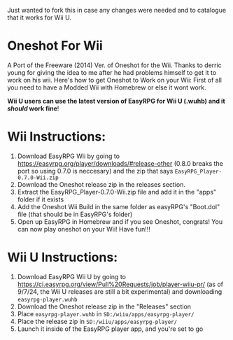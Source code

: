 Just wanted to fork this in case any changes were needed and to catalogue that it works for Wii U. 


# Oneshot For Wii
A Port of the Freeware (2014) Ver. of Oneshot for the Wii. Thanks to derric young for giving the idea to me after he had problems himself to get it to work on his wii.
Here's how to get Oneshot to Work on your Wii: First of all you need to have a Modded Wii with Homebrew or else it wont work.

**Wii U users can use the latest version of EasyRPG for Wii U (.wuhb) and it *should* work fine**!


# Wii Instructions:
1. Download EasyRPG Wii by going to https://easyrpg.org/player/downloads/#release-other (0.8.0 breaks the port so using 0.7.0 is neccesary) and the zip that says `EasyRPG_Player-0.7.0-Wii.zip`
2. Download the Oneshot release zip in the releases section.
3. Extract the EasyRPG_Player-0.7.0-Wii.zip file and add it in the "apps" folder if it exists
4. Add the Oneshot Wii Build in the same folder as easyRPG's "Boot.dol" file (that should be in EasyRPG's folder)
5. Open up EasyRPG in Homebrew and if you see Oneshot, congrats! You can now play oneshot on your Wii!
Have fun!!!


# Wii U Instructions:
1. Download EasyRPG Wii U by going to https://ci.easyrpg.org/view/Pull%20Requests/job/player-wiiu-pr/ (as of 9/7/24, the Wii U releases are still a bit experimental) and downloading `easyrpg-player.wuhb`
2. Download the Oneshot release zip in the "Releases" section
3. Place `easyrpg-player.wuhb` in `SD:/wiiu/apps/easyrpg-player/`
4. Place the release zip in `SD:/wiiu/apps/easyrpg-player/`
5. Launch it inside of the EasyRPG player app, and you're set to go 
